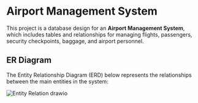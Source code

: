 # Airport Management System

This project is a database design for an **Airport Management System**, which includes tables and relationships for managing flights, passengers, security checkpoints, baggage, and airport personnel.

## ER Diagram

The Entity Relationship Diagram (ERD) below represents the relationships between the main entities in the system:

![Entity Relation drawio](https://github.com/user-attachments/assets/19b9c31f-3615-4267-9afb-53beedb1ad9f)
